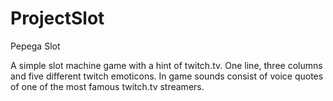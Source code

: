 # ProjectSlot
Pepega Slot

A simple slot machine game with a hint of twitch.tv. One line, three columns and five different twitch emoticons. In game sounds consist of voice quotes of
one of the most famous twitch.tv streamers.
